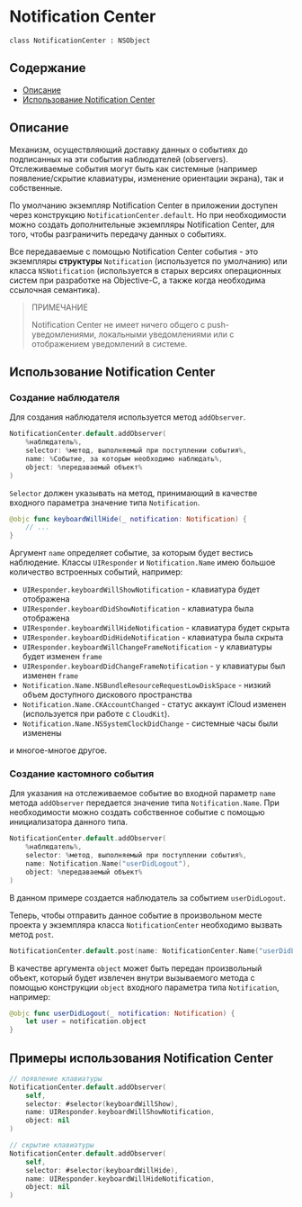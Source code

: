 # Notification Center

`class NotificationCenter : NSObject`

## Содержание

- [Описание](#desc)
- [Использование Notification Center](#use)

## <a id="desc"></a>Описание

Механизм, осуществляющий доставку данных о событиях до подписанных на эти события наблюдателей (observers). Отслеживаемые события могут быть как системные (например появление/скрытие клавиатуры, изменение ориентации экрана), так и собственные.

По умолчанию экземпляр Notification Center в приложении доступен через конструкцию `NotificationCenter.default`. Но при необходимости можно создать дополнительные экземпляры Notification Center, для того, чтобы разграничить передачу данных о событиях.

Все передаваемые с помощью Notification Center события - это экземпляры __структуры__ `Notification` (используется по умолчанию) или класса `NSNotification` (используется в старых версиях операционных систем при разработке на Objective-C, а также когда необходима ссылочная семантика).

> ПРИМЕЧАНИЕ
> 
> Notification Center не имеет ничего общего с push-уведомлениями, локальными уведомлениями или с отображением уведомлений в системе.

## <a id="use"></a>Использование Notification Center

### Создание наблюдателя

Для создания наблюдателя используется метод `addObserver`.

```swift
NotificationCenter.default.addObserver(
	%наблюдатель%,
	selector: %метод, выполняемый при поступлении события%,
	name: %Событие, за которым необходимо наблюдать%,
	object: %передаваемый объект%
)
```

`Selector` должен указывать на метод, принимающий в качестве входного параметра значение типа `Notification`.

```swift
@objc func keyboardWillHide(_ notification: Notification) {
	// ...
}
```

Аргумент `name` определяет событие, за которым будет вестись наблюдение. Классы `UIResponder` и `Notification.Name` имею большое количество встроенных событий, например:

- `UIResponder.keyboardWillShowNotification` - клавиатура будет отображена
- `UIResponder.keyboardDidShowNotification` - клавиатура была отображена
- `UIResponder.keyboardWillHideNotification` - клавиатура будет скрыта
- `UIResponder.keyboardDidHideNotification` - клавиатура была скрыта
- `UIResponder.keyboardWillChangeFrameNotification` - у клавиатуры будет изменен `frame`
- `UIResponder.keyboardDidChangeFrameNotification` - у клавиатуры был изменен `frame`
- `Notification.Name.NSBundleResourceRequestLowDiskSpace` - низкий объем доступного дискового пространства
- `Notification.Name.CKAccountChanged` - статус аккаунт iCloud изменен (используется при работе с `CloudKit`).
- `Notification.Name.NSSystemClockDidChange` - системные часы были изменены

и многое-многое другое.

### Создание кастомного события

Для указания на отслеживаемое событие во входной параметр `name` метода `addObserver` передается значение типа `Notification.Name`. При необходимости можно создать собственное событие с помощью инициализатора данного типа.

```swift
NotificationCenter.default.addObserver(
	%наблюдатель%,
	selector: %метод, выполняемый при поступлении события%,
	name: Notification.Name("userDidLogout"),
	object: %передаваемый объект%
)
```

В данном примере создается наблюдатель за событием `userDidLogout`.

Теперь, чтобы отправить данное событие в произвольном месте проекта у экземпляра класса `NotificationCenter` необходимо вызвать метод `post`.

```swift
NotificationCenter.default.post(name: NotificationCenter.Name("userDidLogout"), object: nil)
```

В качестве аргумента `object` может быть передан произвольный объект, который будет извлечен внутри вызываемого метода с помощью конструкции `object` входного параметра типа `Notification`, например:

```swift
@objc func userDidLogout(_ notification: Notification) {
	let user = notification.object
}
```

## Примеры использования Notification Center

```swift
// появление клавиатуры
NotificationCenter.default.addObserver(
	self,
	selector: #selector(keyboardWillShow),
	name: UIResponder.keyboardWillShowNotification,
	object: nil
)
```

```swift
// скрытие клавиатуры
NotificationCenter.default.addObserver(
	self,
	selector: #selector(keyboardWillHide),
	name: UIResponder.keyboardWillHideNotification,
	object: nil
)
```

